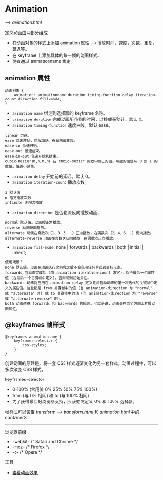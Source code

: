 # Animation

--> _animation.html_

定义动画由两部分组成
* 在动画对象的样式上添加 animation 属性 --> 播放时间，速度，次数，重复，延迟等。
* 在 keyframe 上添加具体的每一帧的动画样式。
* 两者通过 animationname 绑定。

## animation 属性

```
动画对象 {
    animation: animationname duration timing-function delay iteration-count direction fill-mode;  
}
```

* `animation-name` 绑定到选择器的 keyframe 名称。
* `animation-duration` 完成动画所花费的时间，以秒或毫秒计。默认 0。
* `animation-timing-function` 速度曲线。默认 ease。
```
linear 匀速。
ease 低速开始，然后加快，在结束前变慢。
ease-in	低速开始。
ease-out 低速结束。
ease-in-out 低速开始和结束。
cubic-bezier(n,n,n,n) 在 cubic-bezier 函数中自己的值。可能的值是从 0 到 1 的数值。值越小越快。
```

* `animation-delay` 开始前的延迟。默认 0。
* `animation-iteration-count` 播放次数。
```
1 默认值
n 指定播放次数
infinite 无限次播放
```

* `animation-direction` 是否轮流反向播放动画。
```
normal 默认值。动画按正常播放。
reverse	动画反向播放。
alternate 动画在奇数次（1、3、5...）正向播放，在偶数次（2、4、6...）反向播放。
alternate-reverse 动画在奇数次反向播放，在偶数次正向播放。
```

* `animation-fill-mode`: none | forwards | backwards | both | initial | inherit;
```
使用场景？
none 默认值。动画在动画执行之前和之后不会应用任何样式到目标元素。
forwards 当动画完成后 (由 animation-iteration-count 决定)，保持最后一个属性值 (在最后一个关键帧中定义)。否则回到初始属性。
backwards 动画将应用在 animation-delay 定义期间启动动画的第一次迭代的关键帧中定义的属性值。这些都是 from 关键帧中的值 (当 animation-direction 为 "normal" 或 "alternate" 时) 或 to 关键帧中的值 (当 animation-direction 为 "reverse" 或 "alternate-reverse" 时)。
both 动画遵循 forwards 和 backwards 的规则。也就是说，动画会在两个方向上扩展动画属性。
```

## @keyframes 帧样式

```
@keyframes animationname {
    keyframes-selector {
        css-styles;
    }
}
```
创建动画的原理是，将一套 CSS 样式逐渐变化为另一套样式。动画过程中，可以多次改变 CSS 样式。

keyframes-selector
* 0-100% (常用值 0% 25% 50% 75% 100%)
* from (与 0% 相同) 和 to (与 100% 相同)
* 为了获得最佳的浏览器支持，应该始终定义 0% 和 100% 选择器。

帧样式可以设置 transform --> _transform.html_ 和 _animation.html_ 中的 container3

---

浏览器前缀
* -webkit- /* Safari and Chrome */
* -moz- /* Firefox */
* -o- /* Opera */

工具
* [查看动画效果](https://daneden.github.io/animate.css/)
